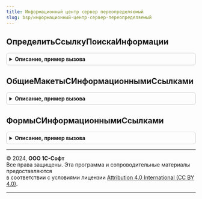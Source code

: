 ```yaml
---
title: Информационный центр сервер переопределяемый
slug: bsp/информационный-центр-сервер-переопределяемый
---
```



## ОпределитьСсылкуПоискаИнформации
<details style="margin: 1em 0; padding: 0.5em; border: 1px solid #ccc; border-radius: 6px;">

<summary style="font-weight: bold; cursor: pointer;">Описание, пример вызова</summary>

```bsl

// Определяет ссылку поиска информации.
// @skip-warning ПустойМетод - переопределяемый метод.
//
// Параметры:
//	СсылкаПоискаИнформации - Строка - адрес.
//
// Пример:
//	Если к адресу ссылки добавить строку поиска, и перейти по данному адресу, то
//	в результате мы должны перейти форму результатов поиска.
//
Процедура ОпределитьСсылкуПоискаИнформации(СсылкаПоискаИнформации) Экспорт
```

Пример вызова
```bsl
ИнформационныйЦентрСерверПереопределяемый.ОпределитьСсылкуПоискаИнформации(СсылкаПоискаИнформации) 
```
</details>

## ОбщиеМакетыСИнформационнымиСсылками
<details style="margin: 1em 0; padding: 0.5em; border: 1px solid #ccc; border-radius: 6px;">

<summary style="font-weight: bold; cursor: pointer;">Описание, пример вызова</summary>

```bsl

// Определяет общие макеты с информационными ссылками.
// @skip-warning ПустойМетод - переопределяемый метод.
//
// Параметры:
//  МассивМакетов - Массив Из ТабличныйДокумент - массив общих макетов.
//
Процедура ОбщиеМакетыСИнформационнымиСсылками(МассивМакетов) Экспорт
```

Пример вызова
```bsl
ИнформационныйЦентрСерверПереопределяемый.ОбщиеМакетыСИнформационнымиСсылками(МассивМакетов) 
```
</details>

## ФормыСИнформационнымиСсылками
<details style="margin: 1em 0; padding: 0.5em; border: 1px solid #ccc; border-radius: 6px;">

<summary style="font-weight: bold; cursor: pointer;">Описание, пример вызова</summary>

```bsl

// Определяет массив полных путей к формам, в которых используются информационные ссылки.
// @skip-warning ПустойМетод - переопределяемый метод.
//
// Параметры:
//  МассивФорм - Массив Из Строка - массив полных путей к формам.
//
Процедура ФормыСИнформационнымиСсылками(МассивФорм) Экспорт
```

Пример вызова
```bsl
ИнформационныйЦентрСерверПереопределяемый.ФормыСИнформационнымиСсылками(МассивФорм) 
```
</details>

---

© 2024, **ООО 1С-Софт**  
Все права защищены. Эта программа и сопроводительные материалы предоставляются  
в соответствии с условиями лицензии [Attribution 4.0 International (CC BY 4.0)](https://creativecommons.org/licenses/by/4.0/legalcode).

---
